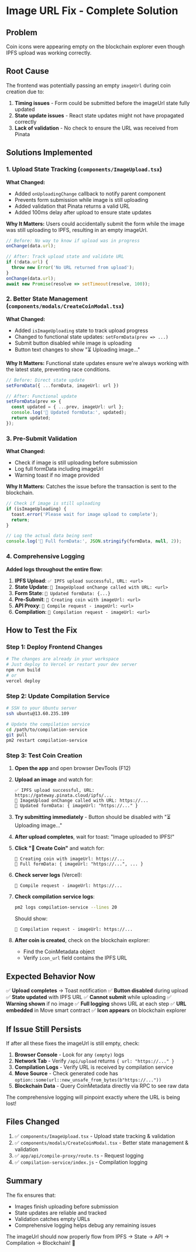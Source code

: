 # Image URL Fix - Complete Solution

## Problem
Coin icons were appearing empty on the blockchain explorer even though IPFS upload was working correctly.

## Root Cause
The frontend was potentially passing an empty `imageUrl` during coin creation due to:
1. **Timing issues** - Form could be submitted before the imageUrl state fully updated
2. **State update issues** - React state updates might not have propagated correctly
3. **Lack of validation** - No check to ensure the URL was received from Pinata

## Solutions Implemented

### 1. Upload State Tracking (`components/ImageUpload.tsx`)
**What Changed:**
- Added `onUploadingChange` callback to notify parent component
- Prevents form submission while image is still uploading
- Added validation that Pinata returns a valid URL
- Added 100ms delay after upload to ensure state updates

**Why It Matters:**
Users could accidentally submit the form while the image was still uploading to IPFS, resulting in an empty imageUrl.

```typescript
// Before: No way to know if upload was in progress
onChange(data.url);

// After: Track upload state and validate URL
if (!data.url) {
  throw new Error('No URL returned from upload');
}
onChange(data.url);
await new Promise(resolve => setTimeout(resolve, 100));
```

### 2. Better State Management (`components/modals/CreateCoinModal.tsx`)
**What Changed:**
- Added `isImageUploading` state to track upload progress
- Changed to functional state updates: `setFormData(prev => ...)`
- Submit button disabled while image is uploading
- Button text changes to show "⏳ Uploading image..."

**Why It Matters:**
Functional state updates ensure we're always working with the latest state, preventing race conditions.

```typescript
// Before: Direct state update
setFormData({ ...formData, imageUrl: url })

// After: Functional update
setFormData(prev => {
  const updated = { ...prev, imageUrl: url };
  console.log('📸 Updated formData:', updated);
  return updated;
});
```

### 3. Pre-Submit Validation
**What Changed:**
- Check if image is still uploading before submission
- Log full formData including imageUrl
- Warning toast if no image provided

**Why It Matters:**
Catches the issue before the transaction is sent to the blockchain.

```typescript
// Check if image is still uploading
if (isImageUploading) {
  toast.error('Please wait for image upload to complete');
  return;
}

// Log the actual data being sent
console.log('🎨 Full formData:', JSON.stringify(formData, null, 2));
```

### 4. Comprehensive Logging
**Added logs throughout the entire flow:**

1. **IPFS Upload**: `✅ IPFS upload successful, URL: <url>`
2. **State Update**: `📸 ImageUpload onChange called with URL: <url>`
3. **Form State**: `📸 Updated formData: {...}`
4. **Pre-Submit**: `🎨 Creating coin with imageUrl: <url>`
5. **API Proxy**: `📸 Compile request - imageUrl: <url>`
6. **Compilation**: `📸 Compilation request - imageUrl: <url>`

## How to Test the Fix

### Step 1: Deploy Frontend Changes
```bash
# The changes are already in your workspace
# Just deploy to Vercel or restart your dev server
npm run build
# or
vercel deploy
```

### Step 2: Update Compilation Service
```bash
# SSH to your Ubuntu server
ssh ubuntu@13.60.235.109

# Update the compilation service
cd /path/to/compilation-service
git pull
pm2 restart compilation-service
```

### Step 3: Test Coin Creation

1. **Open the app** and open browser DevTools (F12)
2. **Upload an image** and watch for:
   ```
   ✅ IPFS upload successful, URL: https://gateway.pinata.cloud/ipfs/...
   📸 ImageUpload onChange called with URL: https://...
   📸 Updated formData: { imageUrl: "https://..." }
   ```

3. **Try submitting immediately** - Button should be disabled with "⏳ Uploading image..."

4. **After upload completes**, wait for toast: "Image uploaded to IPFS!"

5. **Click "🚀 Create Coin"** and watch for:
   ```
   🎨 Creating coin with imageUrl: https://...
   🎨 Full formData: { imageUrl: "https://...", ... }
   ```

6. **Check server logs** (Vercel):
   ```
   📸 Compile request - imageUrl: https://...
   ```

7. **Check compilation service logs**:
   ```bash
   pm2 logs compilation-service --lines 20
   ```
   Should show:
   ```
   📸 Compilation request - imageUrl: https://...
   ```

8. **After coin is created**, check on the blockchain explorer:
   - Find the CoinMetadata object
   - Verify `icon_url` field contains the IPFS URL

## Expected Behavior Now

✅ **Upload completes** → Toast notification
✅ **Button disabled** during upload
✅ **State updated** with IPFS URL
✅ **Cannot submit** while uploading
✅ **Warning shown** if no image
✅ **Full logging** shows URL at each step
✅ **URL embedded** in Move smart contract
✅ **Icon appears** on blockchain explorer

## If Issue Still Persists

If after all these fixes the imageUrl is still empty, check:

1. **Browser Console** - Look for any `(empty)` logs
2. **Network Tab** - Verify `/api/upload` returns `{ url: "https://..." }`
3. **Compilation Logs** - Verify URL is received by compilation service
4. **Move Source** - Check generated code has `option::some(url::new_unsafe_from_bytes(b"https://..."))`
5. **Blockchain Data** - Query CoinMetadata directly via RPC to see raw data

The comprehensive logging will pinpoint exactly where the URL is being lost!

## Files Changed

1. ✅ `components/ImageUpload.tsx` - Upload state tracking & validation
2. ✅ `components/modals/CreateCoinModal.tsx` - Better state management & validation
3. ✅ `app/api/compile-proxy/route.ts` - Request logging
4. ✅ `compilation-service/index.js` - Compilation logging

## Summary

The fix ensures that:
- Images finish uploading before submission
- State updates are reliable and tracked
- Validation catches empty URLs
- Comprehensive logging helps debug any remaining issues

The imageUrl should now properly flow from IPFS → State → API → Compilation → Blockchain! 🎉
